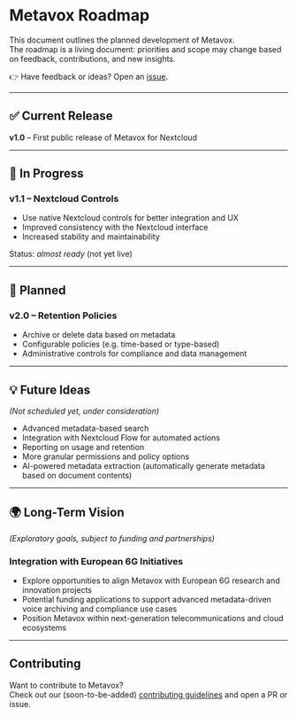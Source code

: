 # Metavox Roadmap

This document outlines the planned development of Metavox.  
The roadmap is a living document: priorities and scope may change based on feedback, contributions, and new insights.

👉 Have feedback or ideas? Open an [issue](https://github.com/nextcloud/metavox/issues).

---

## ✅ Current Release
**v1.0** – First public release of Metavox for Nextcloud

---

## 🚧 In Progress
### v1.1 – Nextcloud Controls
- Use native Nextcloud controls for better integration and UX  
- Improved consistency with the Nextcloud interface  
- Increased stability and maintainability  

Status: *almost ready* (not yet live)

---

## 📌 Planned
### v2.0 – Retention Policies
- Archive or delete data based on metadata  
- Configurable policies (e.g. time-based or type-based)  
- Administrative controls for compliance and data management  

---

## 💡 Future Ideas
*(Not scheduled yet, under consideration)*  
- Advanced metadata-based search  
- Integration with Nextcloud Flow for automated actions  
- Reporting on usage and retention  
- More granular permissions and policy options
- AI-powered metadata extraction (automatically generate metadata based on document contents) 

---

## 🌍 Long-Term Vision
*(Exploratory goals, subject to funding and partnerships)*  

### Integration with European 6G Initiatives
- Explore opportunities to align Metavox with European 6G research and innovation projects  
- Potential funding applications to support advanced metadata-driven voice archiving and compliance use cases  
- Position Metavox within next-generation telecommunications and cloud ecosystems  

---

## Contributing
Want to contribute to Metavox?  
Check out our (soon-to-be-added) [contributing guidelines](CONTRIBUTING.md) and open a PR or issue.
